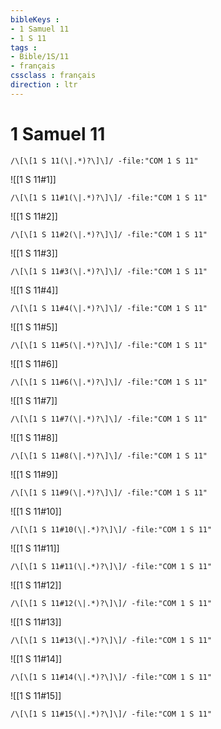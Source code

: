 ```yaml
---
bibleKeys : 
- 1 Samuel 11
- 1 S 11
tags : 
- Bible/1S/11
- français
cssclass : français
direction : ltr
---
```


# 1 Samuel 11

```query
/\[\[1 S 11(\|.*)?\]\]/ -file:"COM 1 S 11"
```



![[1 S 11#1]]

```query
/\[\[1 S 11#1(\|.*)?\]\]/ -file:"COM 1 S 11"
```

![[1 S 11#2]]

```query
/\[\[1 S 11#2(\|.*)?\]\]/ -file:"COM 1 S 11"
```

![[1 S 11#3]]

```query
/\[\[1 S 11#3(\|.*)?\]\]/ -file:"COM 1 S 11"
```

![[1 S 11#4]]

```query
/\[\[1 S 11#4(\|.*)?\]\]/ -file:"COM 1 S 11"
```

![[1 S 11#5]]

```query
/\[\[1 S 11#5(\|.*)?\]\]/ -file:"COM 1 S 11"
```

![[1 S 11#6]]

```query
/\[\[1 S 11#6(\|.*)?\]\]/ -file:"COM 1 S 11"
```

![[1 S 11#7]]

```query
/\[\[1 S 11#7(\|.*)?\]\]/ -file:"COM 1 S 11"
```

![[1 S 11#8]]

```query
/\[\[1 S 11#8(\|.*)?\]\]/ -file:"COM 1 S 11"
```

![[1 S 11#9]]

```query
/\[\[1 S 11#9(\|.*)?\]\]/ -file:"COM 1 S 11"
```

![[1 S 11#10]]

```query
/\[\[1 S 11#10(\|.*)?\]\]/ -file:"COM 1 S 11"
```

![[1 S 11#11]]

```query
/\[\[1 S 11#11(\|.*)?\]\]/ -file:"COM 1 S 11"
```

![[1 S 11#12]]

```query
/\[\[1 S 11#12(\|.*)?\]\]/ -file:"COM 1 S 11"
```

![[1 S 11#13]]

```query
/\[\[1 S 11#13(\|.*)?\]\]/ -file:"COM 1 S 11"
```

![[1 S 11#14]]

```query
/\[\[1 S 11#14(\|.*)?\]\]/ -file:"COM 1 S 11"
```

![[1 S 11#15]]

```query
/\[\[1 S 11#15(\|.*)?\]\]/ -file:"COM 1 S 11"
```

